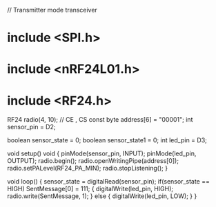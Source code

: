// Transmitter mode transceiver
# include <SPI.h>
# include <nRF24L01.h>
# include <RF24.h>
RF24 radio(4, 10); // CE , CS
const byte address[6] = "00001";
int sensor_pin = D2;

boolean sensor_state = 0;
boolean sensor_state1 = 0;
int led_pin = D3;

void setup() void {
  pinMode(sensor_pin, INPUT);
  pinMode(led_pin, OUTPUT);
  radio.begin();
  radio.openWritingPipe(address[0]);
  radio.setPALevel(RF24_PA_MIN);
  radio.stopListening();
}

void loop()
{
  sensor_state = digitalRead(sensor_pin);
  if(sensor_state == HIGH)
  SentMessage[0] = 111;
 {
    digitalWrite(led_pin, HIGH);
    radio.write(SentMessage, 1);
 }
 else
 {
   digitalWrite(led_pin, LOW);
   }
 }
